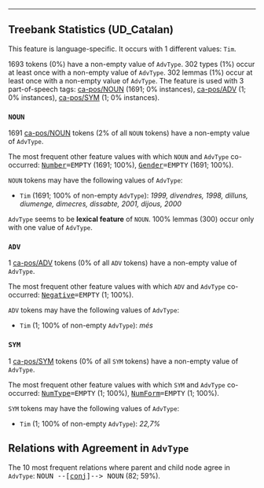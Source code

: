 

--------------------------------------------------------------------------------

## Treebank Statistics (UD_Catalan)

This feature is language-specific.
It occurs with 1 different values: `Tim`.

1693 tokens (0%) have a non-empty value of `AdvType`.
302 types (1%) occur at least once with a non-empty value of `AdvType`.
302 lemmas (1%) occur at least once with a non-empty value of `AdvType`.
The feature is used with 3 part-of-speech tags: [ca-pos/NOUN]() (1691; 0% instances), [ca-pos/ADV]() (1; 0% instances), [ca-pos/SYM]() (1; 0% instances).

### `NOUN`

1691 [ca-pos/NOUN]() tokens (2% of all `NOUN` tokens) have a non-empty value of `AdvType`.

The most frequent other feature values with which `NOUN` and `AdvType` co-occurred: <tt><a href="Number.html">Number</a>=EMPTY</tt> (1691; 100%), <tt><a href="Gender.html">Gender</a>=EMPTY</tt> (1691; 100%).

`NOUN` tokens may have the following values of `AdvType`:

* `Tim` (1691; 100% of non-empty `AdvType`): <em>1999, divendres, 1998, dilluns, diumenge, dimecres, dissabte, 2001, dijous, 2000</em>

`AdvType` seems to be **lexical feature** of `NOUN`. 100% lemmas (300) occur only with one value of `AdvType`.

### `ADV`

1 [ca-pos/ADV]() tokens (0% of all `ADV` tokens) have a non-empty value of `AdvType`.

The most frequent other feature values with which `ADV` and `AdvType` co-occurred: <tt><a href="Negative.html">Negative</a>=EMPTY</tt> (1; 100%).

`ADV` tokens may have the following values of `AdvType`:

* `Tim` (1; 100% of non-empty `AdvType`): <em>més</em>

### `SYM`

1 [ca-pos/SYM]() tokens (0% of all `SYM` tokens) have a non-empty value of `AdvType`.

The most frequent other feature values with which `SYM` and `AdvType` co-occurred: <tt><a href="NumType.html">NumType</a>=EMPTY</tt> (1; 100%), <tt><a href="NumForm.html">NumForm</a>=EMPTY</tt> (1; 100%).

`SYM` tokens may have the following values of `AdvType`:

* `Tim` (1; 100% of non-empty `AdvType`): <em>22,7%</em>

## Relations with Agreement in `AdvType`

The 10 most frequent relations where parent and child node agree in `AdvType`:
<tt>NOUN --[<a href="../dep/conj.html">conj</a>]--> NOUN</tt> (82; 59%).

